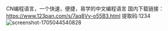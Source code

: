 CN编程语言，一个快速，便捷，易学的中文编程语言
国内下载链接：https://www.123pan.com/s/7aq8Vv-o55B3.html 提取码:1234
![screenshot-1705044540828](https://github.com/HeiKe-Tom/CN-Language/assets/140880011/5a84d7bb-9b9b-4144-a6fc-2413d00ee374)
